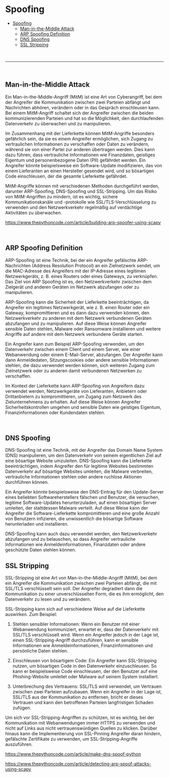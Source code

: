 # Spoofing

- [Spoofing](#spoofing)
  - [Man-in-the-Middle Attack](#man-in-the-middle-attack)
  - [ARP Spoofing Definition](#arp-spoofing-definition)
  - [DNS Spoofing](#dns-spoofing)
  - [SSL Stripping](#ssl-stripping)

<br>
<hr>
<br>

## Man-in-the-Middle Attack
Ein Man-in-the-Middle-Angriff (MitM) ist eine Art von Cyberangriff, bei dem der Angreifer die Kommunikation zwischen zwei Parteien abfängt und Nachrichten abhören, verändern oder in das Gespräch einschleusen kann. Bei einem MitM-Angriff schaltet sich der Angreifer zwischen die beiden kommunizierenden Parteien und hat so die Möglichkeit, den durchlaufenden Datenverkehr zu überwachen und zu manipulieren.

Im Zusammenhang mit der Lieferkette können MitM-Angriffe besonders gefährlich sein, da sie es einem Angreifer ermöglichen, sich Zugang zu vertraulichen Informationen zu verschaffen oder Daten zu verändern, während sie von einer Partei zur anderen übertragen werden. Dies kann dazu führen, dass vertrauliche Informationen wie Finanzdaten, geistiges Eigentum und personenbezogene Daten (PII) gefährdet werden. Ein Angreifer könnte beispielsweise ein Software-Update modifizieren, das von einem Lieferanten an einen Hersteller gesendet wird, und so bösartigen Code einschleusen, der die gesamte Lieferkette gefährdet.

MitM-Angriffe können mit verschiedenen Methoden durchgeführt werden, darunter ARP-Spoofing, DNS-Spoofing und SSL-Stripping. Um das Risiko von MitM-Angriffen zu mindern, ist es wichtig, sichere Kommunikationskanäle und -protokolle wie SSL/TLS-Verschlüsselung zu verwenden und den Netzwerkverkehr regelmäßig auf verdächtige Aktivitäten zu überwachen.

https://www.thepythoncode.com/article/building-arp-spoofer-using-scapy

<br>

## ARP Spoofing Definition

ARP-Spoofing ist eine Technik, bei der ein Angreifer gefälschte ARP-Nachrichten (Address Resolution Protocol) an ein Zielnetzwerk sendet, um die MAC-Adresse des Angreifers mit der IP-Adresse eines legitimen Netzwerkgeräts, z. B. eines Routers oder eines Gateways, zu verknüpfen. Das Ziel von ARP Spoofing ist es, den Netzwerkverkehr zwischen dem Zielgerät und anderen Geräten im Netzwerk abzufangen oder zu manipulieren.

ARP-Spoofing kann die Sicherheit der Lieferkette beeinträchtigen, da Angreifer ein legitimes Netzwerkgerät, wie z. B. einen Router oder ein Gateway, kompromittieren und es dann dazu verwenden können, den Netzwerkverkehr zu anderen mit dem Netzwerk verbundenen Geräten abzufangen und zu manipulieren. Auf diese Weise können Angreifer sensible Daten stehlen, Malware oder Ransomware installieren und weitere Angriffe auf andere mit dem Netzwerk verbundene Geräte starten.

Ein Angreifer kann zum Beispiel ARP-Spoofing verwenden, um den Datenverkehr zwischen einem Client und einem Server, wie einer Webanwendung oder einem E-Mail-Server, abzufangen. Der Angreifer kann dann Anmeldedaten, Sitzungscookies oder andere sensible Informationen stehlen, die dazu verwendet werden können, sich weiteren Zugang zum Zielnetzwerk oder zu anderen damit verbundenen Netzwerken zu verschaffen.

Im Kontext der Lieferkette kann ARP-Spoofing von Angreifern dazu verwendet werden, Netzwerkgeräte von Lieferanten, Anbietern oder Drittanbietern zu kompromittieren, um Zugang zum Netzwerk des Zielunternehmens zu erhalten. Auf diese Weise können Angreifer Sicherheitskontrollen umgehen und sensible Daten wie geistiges Eigentum, Finanzinformationen oder Kundendaten stehlen.

<br>

## DNS Spoofing
DNS-Spoofing ist eine Technik, mit der Angreifer das Domain Name System (DNS) manipulieren, um den Datenverkehr von seinem eigentlichen Ziel auf eine bösartige Website umzuleiten. DNS-Spoofing kann die Lieferkette beeinträchtigen, indem Angreifer den für legitime Websites bestimmten Datenverkehr auf bösartige Websites umleiten, die Malware verbreiten, vertrauliche Informationen stehlen oder andere ruchlose Aktionen durchführen können.

Ein Angreifer könnte beispielsweise den DNS-Eintrag für den Update-Server eines beliebten Softwareherstellers fälschen und Benutzer, die versuchen, legitime Software-Updates herunterzuladen, auf einen bösartigen Server umleiten, der stattdessen Malware verteilt. Auf diese Weise kann der Angreifer die Software-Lieferkette kompromittieren und eine große Anzahl von Benutzern infizieren, die unwissentlich die bösartige Software herunterladen und installieren.

DNS-Spoofing kann auch dazu verwendet werden, den Netzwerkverkehr abzufangen und zu belauschen, so dass Angreifer vertrauliche Informationen wie Anmeldeinformationen, Finanzdaten oder andere geschützte Daten stehlen können.

## SSL Stripping
SSL-Stripping ist eine Art von Man-in-the-Middle-Angriff (MitM), bei dem ein Angreifer die Kommunikation zwischen zwei Parteien abfängt, die mit SSL/TLS verschlüsselt sein soll. Der Angreifer degradiert dann die Kommunikation zu einer unverschlüsselten Form, die es ihm ermöglicht, den Datenverkehr zu lesen und zu verändern.

SSL-Stripping kann sich auf verschiedene Weise auf die Lieferkette auswirken. Zum Beispiel:

1. Stehlen sensibler Informationen: Wenn ein Benutzer mit einer Webanwendung kommuniziert, erwartet er, dass der Datenverkehr mit SSL/TLS verschlüsselt wird. Wenn ein Angreifer jedoch in der Lage ist, einen SSL-Stripping-Angriff durchzuführen, kann er sensible Informationen wie Anmeldeinformationen, Finanzinformationen und persönliche Daten stehlen.

2. Einschleusen von bösartigem Code: Ein Angreifer kann SSL-Stripping nutzen, um bösartigen Code in den Datenverkehr einzuschleusen. So kann er beispielsweise Code einschleusen, der den Benutzer auf eine Phishing-Website umleitet oder Malware auf seinem System installiert.

3. Unterbrechung des Vertrauens: SSL/TLS wird verwendet, um Vertrauen zwischen zwei Parteien aufzubauen. Wenn ein Angreifer in der Lage ist, SSL/TLS aus der Kommunikation zu entfernen, bricht er dieses Vertrauen und kann den betroffenen Parteien langfristigen Schaden zufügen.

Um sich vor SSL-Stripping-Angriffen zu schützen, ist es wichtig, bei der Kommunikation mit Webanwendungen immer HTTPS zu verwenden und nicht auf Links aus nicht vertrauenswürdigen Quellen zu klicken. Darüber hinaus kann die Implementierung von SSL-Pinning Angreifer daran hindern, gefälschte Zertifikate zu verwenden, um SSL-Stripping-Angriffe auszuführen.

https://www.thepythoncode.com/article/make-dns-spoof-python

https://www.thepythoncode.com/article/detecting-arp-spoof-attacks-using-scapy